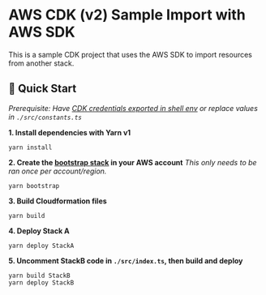 # AWS CDK (v2) Sample Import with AWS SDK

This is a sample CDK project that uses the AWS SDK to import resources from another stack.

## :rocket: Quick Start

_Prerequisite: Have [CDK credentials exported in shell env](https://docs.aws.amazon.com/cdk/latest/guide/environments.html) or replace values in `./src/constants.ts`_

**1. Install dependencies with Yarn v1**

```shell
yarn install
```

**2. Create the [bootstrap stack](https://docs.aws.amazon.com/cdk/latest/guide/bootstrapping.html) in your AWS account**
_This only needs to be ran once per account/region._

```shell
yarn bootstrap
```

**3. Build Cloudformation files**

```shell
yarn build
```

**4. Deploy Stack A**

```shell
yarn deploy StackA
```

**5. Uncomment StackB code in `./src/index.ts`, then build and deploy**

```shell
yarn build StackB
yarn deploy StackB
```
